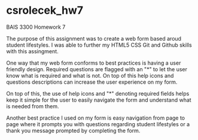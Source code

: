 # csrolecek_hw7
BAIS 3300 Homework 7

The purpose of this assignment was to create a web form based aroud student lifestyles. I was able to further my HTML5 CSS Git and Github skills with this assingment. 

One way that my web form conforms to best practices is having a user friendly design. Required questions are flagged with an "*" to let the user know what is required and what is not. On top of this help icons and questions descriptions can increase the user experience on my form. 

On top of this, the use of help icons and "*" denoting required fields helps keep it simple for the user to easily navigate the form and understand what is needed from them. 

Another best practice I used on my form is easy navigation from page to page where it prompts you with questions regarding student lifestyles or a thank you message prompted by completing the form.
